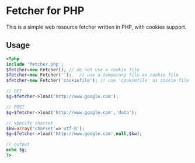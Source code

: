 Fetcher for PHP
===

This is a simple web resource fetcher written in PHP,
with cookies support.

Usage
---
``` php
<?php
include 'fetcher.php';
$fetcher=new Fetcher();	// do not use a cookie file
$fetcher=new Fetcher('');	// use a temporary file as cookie file
$fetcher=new Fetcher('cookiefile');	// use 'cookiefile' as cookie file

// GET
$g=$fetcher->load('http://www.google.com');

// POST
$g=$fetcher->load('http://www.google.com','data');

// specify charset
$kw=array('charset'=>'utf-8');
$g=$fetcher->load('http://www.google.com',null,$kw);

// output
echo $g;
?>
```
